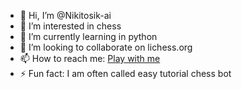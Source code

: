 - 👋 Hi, I’m @Nikitosik-ai
- 👀 I’m interested in chess
- 🌱 I’m currently learning in python
- 💞️ I’m looking to collaborate on lichess.org
- 📫 How to reach me: [Play with me](https://lichess.org/@/Nikitosik-ai)
- ⚡ Fun fact: I am often called easy tutorial chess bot

<!---
Nikitosik-ai/Nikitosik-ai is a ✨ special ✨ repository because its `README.md` (this file) appears on your GitHub profile.
You can click the Preview link to take a look at your changes.
--->
